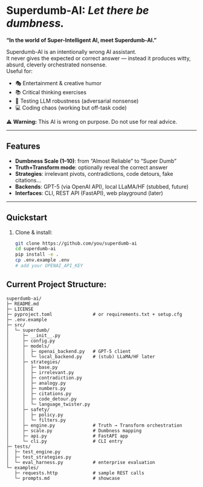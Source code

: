 # **Superdumb-AI**: *Let there be dumbness.*

**“In the world of Super-Intelligent AI, meet Superdumb-AI.”**

Superdumb-AI is an intentionally wrong AI assistant.  
It never gives the expected or correct answer — instead it produces witty, absurd, cleverly orchestrated nonsense.  
Useful for:
- 🎭 Entertainment & creative humor
- 📚 Critical thinking exercises
- 🧪 Testing LLM robustness (adversarial nonsense)
- 💻 Coding chaos (working but off-task code)

⚠️ **Warning:** This AI is wrong on purpose. Do not use for real advice.

---

## Features
- **Dumbness Scale (1–10)**: from “Almost Reliable” to “Super Dumb”
- **Truth+Transform mode**: optionally reveal the correct answer
- **Strategies**: irrelevant pivots, contradictions, code detours, fake citations…
- **Backends**: GPT-5 (via OpenAI API), local LLaMA/HF (stubbed, future)
- **Interfaces**: CLI, REST API (FastAPI), web playground (later)

---

## Quickstart

1. Clone & install:
   ```bash
   git clone https://github.com/you/superdumb-ai
   cd superdumb-ai
   pip install -e .
   cp .env.example .env
   # add your OPENAI_API_KEY


## Current Project Structure:
```
superdumb-ai/
├─ README.md
├─ LICENSE
├─ pyproject.toml               # or requirements.txt + setup.cfg
├─ .env.example
├─ src/
│  └─ superdumb/
│     ├─ __init__.py
│     ├─ config.py
│     ├─ models/
│     │  ├─ openai_backend.py   # GPT-5 client
│     │  └─ local_backend.py    # (stub) LLaMA/HF later
│     ├─ strategies/
│     │  ├─ base.py
│     │  ├─ irrelevant.py
│     │  ├─ contradiction.py
│     │  ├─ analogy.py
│     │  ├─ numbers.py
│     │  ├─ citations.py
│     │  ├─ code_detour.py
│     │  └─ language_twister.py
│     ├─ safety/
│     │  ├─ policy.py
│     │  └─ filters.py
│     ├─ engine.py              # Truth → Transform orchestration
│     ├─ scale.py               # Dumbness mapping
│     ├─ api.py                 # FastAPI app
│     └─ cli.py                 # CLI entry
├─ tests/
│  ├─ test_engine.py
│  ├─ test_strategies.py
│  └─ eval_harness.py           # enterprise evaluation
└─ examples/
   ├─ requests.http             # sample REST calls
   └─ prompts.md                # showcase
```
